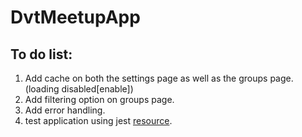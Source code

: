 # DvtMeetupApp

## To do list:
1. Add cache on both the settings page as well as the groups page. (loading disabled[enable])
2. Add filtering option on groups page. 
3. Add error handling. 
4. test application using jest [resource](https://www.xfive.co/blog/testing-angular-faster-jest/).
